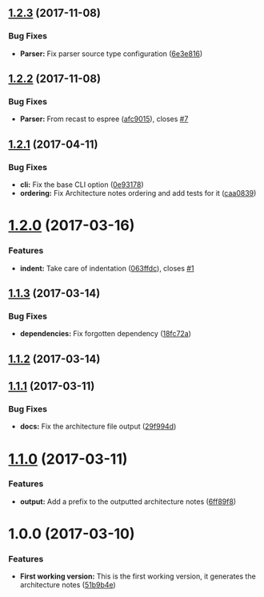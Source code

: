 <a name="1.2.3"></a>
## [1.2.3](https://github.com/nfroidure/jsarch/compare/v1.2.2...v1.2.3) (2017-11-08)


### Bug Fixes

* **Parser:** Fix parser source type configuration ([6e3e816](https://github.com/nfroidure/jsarch/commit/6e3e816))



<a name="1.2.2"></a>
## [1.2.2](https://github.com/nfroidure/jsarch/compare/v1.2.1...v1.2.2) (2017-11-08)


### Bug Fixes

* **Parser:** From recast to espree ([afc9015](https://github.com/nfroidure/jsarch/commit/afc9015)), closes [#7](https://github.com/nfroidure/jsarch/issues/7)



<a name="1.2.1"></a>
## [1.2.1](https://github.com/nfroidure/jsarch/compare/v1.2.0...v1.2.1) (2017-04-11)


### Bug Fixes

* **cli:** Fix the base CLI option ([0e93178](https://github.com/nfroidure/jsarch/commit/0e93178))
* **ordering:** Fix Architecture notes ordering and add tests for it ([caa0839](https://github.com/nfroidure/jsarch/commit/caa0839))



<a name="1.2.0"></a>
# [1.2.0](https://github.com/nfroidure/jsarch/compare/v1.1.3...v1.2.0) (2017-03-16)


### Features

* **indent:** Take care of indentation ([063ffdc](https://github.com/nfroidure/jsarch/commit/063ffdc)), closes [#1](https://github.com/nfroidure/jsarch/issues/1)



<a name="1.1.3"></a>
## [1.1.3](https://github.com/nfroidure/jsarch/compare/v1.1.2...v1.1.3) (2017-03-14)


### Bug Fixes

* **dependencies:** Fix forgotten dependency ([18fc72a](https://github.com/nfroidure/jsarch/commit/18fc72a))



<a name="1.1.2"></a>
## [1.1.2](https://github.com/nfroidure/jsarch/compare/v1.1.1...v1.1.2) (2017-03-14)



<a name="1.1.1"></a>
## [1.1.1](https://github.com/nfroidure/jsarch/compare/v1.1.0...v1.1.1) (2017-03-11)


### Bug Fixes

* **docs:** Fix the architecture file output ([29f994d](https://github.com/nfroidure/jsarch/commit/29f994d))



<a name="1.1.0"></a>
# [1.1.0](https://github.com/nfroidure/jsarch/compare/v1.0.0...v1.1.0) (2017-03-11)


### Features

* **output:** Add a prefix to the outputted architecture notes ([6ff89f8](https://github.com/nfroidure/jsarch/commit/6ff89f8))



<a name="1.0.0"></a>
# 1.0.0 (2017-03-10)


### Features

* **First working version:** This is the first working version, it generates the architecture notes ([51b9b4e](https://github.com/nfroidure/jsarch/commit/51b9b4e))



